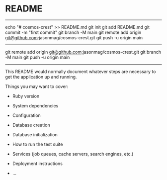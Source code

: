 # README
--------------
echo "# cosmos-crest" >> README.md
git init
git add README.md
git commit -m "first commit"
git branch -M main
git remote add origin git@github.com:jasonmag/cosmos-crest.git
git push -u origin main


--------------

git remote add origin git@github.com:jasonmag/cosmos-crest.git
git branch -M main
git push -u origin main

--------------
This README would normally document whatever steps are necessary to get the
application up and running.

Things you may want to cover:

* Ruby version

* System dependencies

* Configuration

* Database creation

* Database initialization

* How to run the test suite

* Services (job queues, cache servers, search engines, etc.)

* Deployment instructions

* ...

